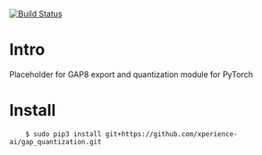 [![Build Status](https://travis-ci.com/xperience-ai/gap_quantization.svg?branch=master)](https://travis-ci.com/xperience-ai/gap_quantization)

# Intro

Placeholder for GAP8 export and quantization module for PyTorch

# Install

```
    $ sudo pip3 install git+https://github.com/xperience-ai/gap_quantization.git
```
